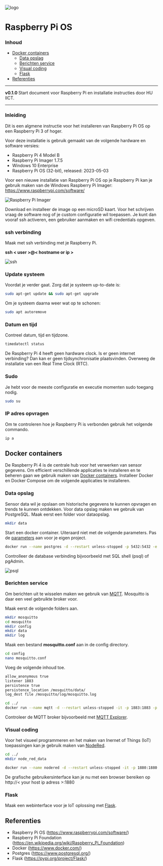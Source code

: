 ![logo](../Raspberry-Pi-OS/img/Raspberry_Pi_Logo.svg) [](logo-id)

# Raspberry Pi OS[](title-id) <!-- omit in toc -->

### Inhoud[](toc-id) <!-- omit in toc -->

- [Docker containers](#docker-containers)
  - [Data opslag](#data-opslag)
  - [Berichten service](#berichten-service)
  - [Visual coding](#visual-coding)
  - [Flask](#flask)
- [Referenties](#referenties)

---

**v0.1.0 [](version-id)** Start document voor Raspberry Pi en installatie instructies door HU IICT[](author-id).

---

### Inleiding

Dit is een algmene instructie voor het installeren van Raspberry Pi OS op een Raspberry Pi 3 of hoger.

Voor deze installatie is gebruik gemaakt van de volgende hardware en software versies:

- Raspberry Pi 4 Model B
- Raspberry Pi Imager 1.7.5
- Windows 10 Enterprise
- Raspberry Pi OS (32-bit), released: 2023-05-03

Voor een nieuwe installatie van Raspberry Pi OS op je Raspberry Pi kan je gebruik maken van de Windows Raspberry Pi Imager: <https://www.raspberrypi.com/software/> <!-- markdown-link-check-disable-line -->

![Raspberry Pi Imager](../Raspberry-Pi-OS/img/Raspberry%20Pi%20Imager.png)

Download en installeer de image op een microSD kaart. Voor het schrijven vraag de software nog of je custom configuratie wil toepassen. Je kunt dan vooraf ssh activeren, een gebruiker aanmaken en wifi credentials opgeven.

### ssh verbinding

Maak met ssh verbinding met je Raspberry Pi.

**ssh < user >@< hostname or ip >**

![ssh](../Raspberry-Pi-OS/img/ssh.png)

### Update systeem

Voordat je verder gaat. Zorg dat je systeem up-to-date is:

```bash
sudo apt-get update && sudo apt-get upgrade
```

Om je systeem daarna weer wat op te schonen:

```bash
sudo apt autoremove
```

### Datum en tijd

Contreel datum, tijd en tijdzone.

```bash
timedatectl status
```

De Raspberry Pi 4 heeft geen hardware clock. Is er geen internet verbinding? Dan kan er geen tijdsynchronisatie plaatsvinden. Overweeg de installatie van een Real Time Clock (RTC).

### Sudo

Je hebt voor de meeste configuratie en executie momenten sudo toegang nodig.

```bash
sudo su
```

### IP adres opvragen

Om te controleren hoe je Raspberry Pi is verbonden gebruik het volgende commando.

```bash
ip a
```

## Docker containers

De Raspberry Pi 4 is de centrale hub voor het verwerken van sensor gegevens. Om efficient verschillende applicaties te installeren en te beheren gaan we gebruik maken van [Docker containers](../../Docker/README.md). Installeer Docker en Docker Compose om de volgende applicaties te installeren.

### Data opslag

Sensor data wil je opslaan om historische gegevens te kunnen opvragen en trends te kunnen ontdekken. Voor data opslag maken we gebruik van PostgreSQL. Maak eerst een folder voor dataopslag.

```bash
mkdir data
```

Start een docker container. Uiteraard niet met de volgende parameters. Pas de [parameters](../../Docker/README.md) aan voor je eigen project.

```bash
docker run --name postgres -d --restart unless-stopped -p 5432:5432 -e POSTGRES_PASSWORD=123456 -v ${PWD}/data:/var/lib/postgresql/data postgres:16
```

Controlleer de database verbinding bijvoorbeeld met SQL shell (psql) of pgAdmin.

![psql](../Raspberry-Pi-OS/img/psql.png)

### Berichten service

Om berichten uit te wisselen maken we gebruik van [MQTT](../../../software/communicatie/MQTT/README.md). Mosquitto is daar een veel gebruikte broker voor.

Maak eerst de volgende folders aan.

```bash
mkdir mosquitto
cd mosquitto
mkdir config
mkdir data
mkdir log
```

Maak een bestand **mosquitto.conf** aan in de config directory.

```bash
cd config
nano mosquitto.conf
```

Voeg de volgende inhoud toe.

```bash
allow_anonymous true
listener 1883
persistence true
persistence_location /mosquitto/data/
log_dest file /mosquitto/log/mosquitto.log
```

```bash
cd ../
docker run --name mqtt -d --restart unless-stopped -it -p 1883:1883 -p 9001:9001 -v ${PWD}/config/mosquitto.conf:/mosquitto/config/mosquitto.conf eclipse-mosquitto
```

Controleer de MQTT broker bijvoorbeeld met [MQTT Explorer](https://github.com/thomasnordquist/MQTT-Explorer).

### Visual coding

Voor het visueel programmeren en het maken van Inernet of Things (IoT) toepassingen kan je gebruik maken van [NodeRed](../../../software/visueel-programmeren/Node-RED/README.md).

```bash
cd ../
mkdir node_red_data
```

```bash
docker run --name nodered -d --restart unless-stopped -it -p 1880:1880 -v node_red_data:/data nodered/node-red
```

De grafische gebruikersinterface kan je nu met een browser bereiken op http://< your host ip adress >:1880

### Flask

Maak een webinterface voor je IoT oplossing met [Flask](../../../software/webserver/Flask/README.md).

## Referenties

- Raspberry Pi OS (<https://www.raspberrypi.com/software/>) <!-- markdown-link-check-disable-line -->
- Raspberry Pi Foundation (<https://en.wikipedia.org/wiki/Raspberry_Pi_Foundation>)
- Docker (<https://www.docker.com/>)
- Postgres (<https://www.postgresql.org/>)
- Flask (<https://pypi.org/project/Flask/>)

